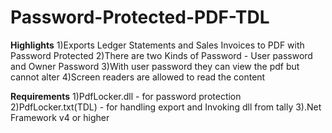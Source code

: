 # Password-Protected-PDF-TDL

**Highlights**
1)Exports Ledger Statements and Sales Invoices to PDF with Password Protected
2)There are two Kinds of Password - User password and Owner Password
3)With user password they can view the pdf but cannot alter
4)Screen readers are allowed to read the content

**Requirements**
1)PdfLocker.dll - for password protection
2)PdfLocker.txt(TDL) - for handling export and Invoking dll from tally
3).Net Framework v4 or higher 

    
